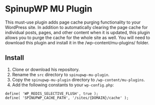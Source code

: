 # SpinupWP MU Plugin

This must-use plugin adds page cache purging functionality to your WordPress site. In addition to automatically clearing the page cache for individual posts, pages, and other content when it is updated, this plugin allows you to purge the cache for the whole site as well. You will need to download this plugin and install it in the /wp-content/mu-plugins/ folder.

## Install

1. Clone or download his repository.
1. Rename the `src` directory to `spinupwp-mu-plugin`.
1. Copy the `spinupwp-mu-plugin` directory to `/wp-content/mu-plugins`.
1. Add the following constants to your `wp-config.php`:

```
define( 'WP_REDIS_SELECTIVE_FLUSH', true );
define( 'SPINUPWP_CACHE_PATH', '/sites/{DOMAIN}/cache' );
```
